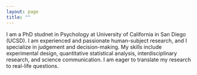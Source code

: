 ```yaml
---
layout: page
title: ""
---
```


I am a PhD studnet in Psychology at University of California in San Diego (UCSD). I am experienced and passionate human-subject research, and I specialize in judgement and decision-making. My skills include experimental design, quantitative statistical analysis, interdisciplinary research, and science communication. I am eager to translate my research to real-life questions.
